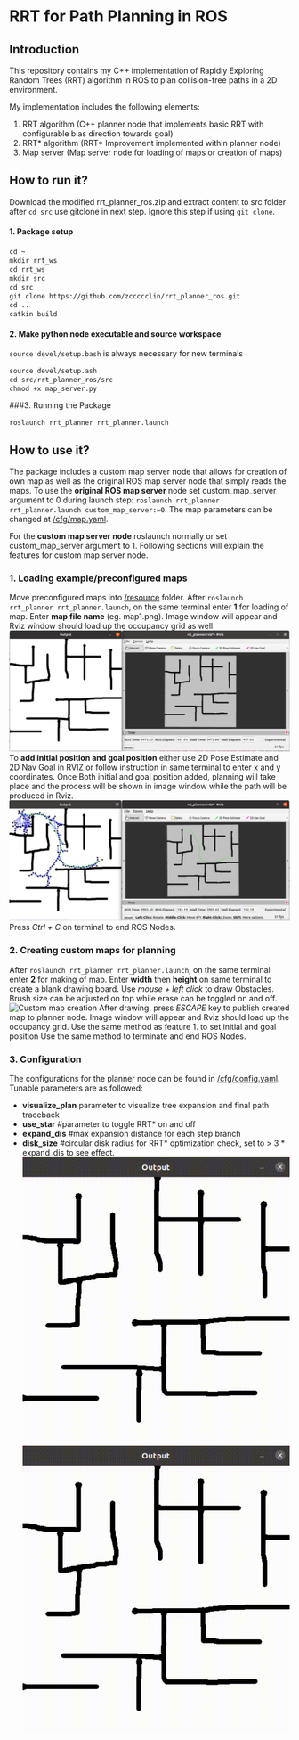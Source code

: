 # RRT for Path Planning in ROS

## Introduction
This repository contains my C++ implementation of Rapidly Exploring Random Trees (RRT) algorithm in ROS to plan collision-free paths in a 2D environment.

My implementation includes the following elements:
1. RRT algorithm (C++ planner node that implements basic RRT with configurable bias direction towards goal)
2. RRT* algorithm (RRT* Improvement implemented within planner node)
3. Map server (Map server node for loading of maps or creation of maps)

## How to run it?
Download the modified rrt_planner_ros.zip and extract content to src folder after `cd src` use gitclone in next step. Ignore this step if using `git clone`.
#### 1. Package setup
```
cd ~
mkdir rrt_ws
cd rrt_ws
mkdir src
cd src
git clone https://github.com/zccccclin/rrt_planner_ros.git  
cd ..
catkin build
```
#### 2. Make python node executable and source workspace
`source devel/setup.bash` is always necessary for new terminals
```
source devel/setup.ash
cd src/rrt_planner_ros/src
chmod +x map_server.py
```
###3. Running the Package
```
roslaunch rrt_planner rrt_planner.launch
```
## How to use it?
The package includes a custom map server node that allows for creation of own map as well as the original ROS map server node that simply reads the maps.
To use the **original ROS map server** node set custom_map_server argument to 0 during launch step: `roslaunch rrt_planner rrt_planner.launch custom_map_server:=0`. The map parameters can be changed at [/cfg/map.yaml](https://github.com/zccccclin/rrt_planner_ros/blob/473e0e9d37aec447e17b8709e759ba014eef21f4/cfg/map.yaml).

For the **custom map server node** roslaunch normally or set custom_map_server argument to 1. Following sections will explain the features for custom map server node.
### 1. Loading example/preconfigured maps
Move preconfigured maps into [/resource](https://github.com/zccccclin/rrt_planner_ros/tree/main/resources) folder.
After `roslaunch rrt_planner rrt_planner.launch`, on the same terminal enter **1** for loading of map.
Enter **map file name** (eg. map1.png). Image window will appear and Rviz window should load up the occupancy grid as well.
![Loaded images](https://github.com/zccccclin/rrt_planner_ros/blob/eca1040a989f796766302cef5ad7ce52150e04a6/README_img/load.png)
To **add initial position and goal position** either use 2D Pose Estimate and 2D Nav Goal in RVIZ or follow instruction in same terminal to enter x and y coordinates.
Once Both initial and goal position added, planning will take place and the process will be shown in image window while the path will be produced in Rviz.
![Finished image](https://github.com/zccccclin/rrt_planner_ros/blob/39849a9d8c0d3dbafb9244685aad7f4d677e35a0/README_img/finished.png)
Press *Ctrl + C* on terminal to end ROS Nodes.
### 2. Creating custom maps for planning
After `roslaunch rrt_planner rrt_planner.launch`, on the same terminal enter **2** for making of map.
Enter **width** then **height** on same terminal to create a blank drawing board. 
Use *mouse + left click* to draw Obstacles. Brush size can be adjusted on top while erase can be toggled on and off.
![Custom map creation]()
After drawing, press *ESCAPE* key to publish created map to planner node. Image window will appear and Rviz should load up the occupancy grid.
Use the same method as feature 1. to set initial and goal position
Use the same method to terminate and end ROS Nodes.
### 3. Configuration
The configurations for the planner node can be found in [/cfg/config.yaml](https://github.com/zccccclin/rrt_planner_ros/blob/39849a9d8c0d3dbafb9244685aad7f4d677e35a0/cfg/config.yaml). 
Tunable parameters are as followed:
- **visualize_plan** parameter to visualize tree expansion and final path traceback    
- **use_star** #parameter to toggle RRT* on and off
- **expand_dis** #max expansion distance for each step branch
- **disk_size** #circular disk radius for RRT* optimization check, set to > 3 * expand_dis to see effect.
![RRT*](https://github.com/zccccclin/rrt_planner_ros/blob/da611ff83f23418d456d1b5d76abd773489f2f90/README_img/RRT*.gif) ![RRT](https://github.com/zccccclin/rrt_planner_ros/blob/da611ff83f23418d456d1b5d76abd773489f2f90/README_img/RRT.gif)
